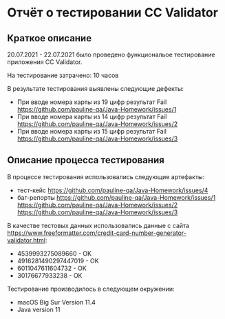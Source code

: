 # Отчёт о тестировании CC Validator

## Краткое описание

20.07.2021 - 22.07.2021 было проведено функциональое тестирование приложения CC Validator.

На тестирование затрачено: 10 часов

В результате тестирования выявлены следующие дефекты:
* При вводе номера карты из 19 цифр результат Fail <https://github.com/pauline-qa/Java-Homework/issues/1>
* При вводе номера карты из 14 цифр результат Fail <https://github.com/pauline-qa/Java-Homework/issues/2>
* При вводе номера карты из 15 цифр результат Fail <https://github.com/pauline-qa/Java-Homework/issues/3>

## Описание процесса тестирования

В процессе тестирования использовались следующие артефакты:
* тест-кейс <https://github.com/pauline-qa/Java-Homework/issues/4>
* баг-репорты <https://github.com/pauline-qa/Java-Homework/issues/1> <https://github.com/pauline-qa/Java-Homework/issues/2> <https://github.com/pauline-qa/Java-Homework/issues/3>

В качестве тестовых данных использовались данные с сайта <https://www.freeformatter.com/credit-card-number-generator-validator.html>:
* 4539993275089660 - OK
* 4916281490297447019 - OK
* 6011047611604732 - OK
* 30176677933238 - OK

Тестирование производилось в следующем окружении:
* macOS Big Sur Version 11.4
* Java version 11